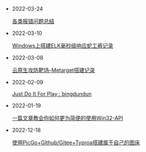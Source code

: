 - 2022-03-24

  [各类报错问题总结](https://www.21r000.top/article/acfa1bff.html)

- 2022-03-10

  [Windows上搭建ELK毫秒级响应蛇工裤记录](https://www.21r000.top/article/f49682ad.html)

- 2022-03-08

  [云原生攻防靶场-Metarget搭建记录](https://www.21r000.top/article/b3617362.html)

- 2022-02-09

  [Just Do It For Play : bingdundun](https://www.21r000.top/article/60ec5e3d.html)

- 2022-01-19

  [一篇文章教会你如何更为简便的使用Win32-API](https://www.21r000.top/article/1df94188.html)

- 2022-12-18

  [使用PicGo+Github/Gitee+Typroa搭建属于自己的图床](https://www.21r000.top/article/141d7194.html)